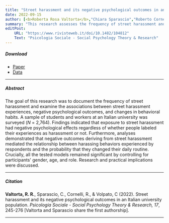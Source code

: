 ```yaml
---
title: "Street harassment and its negative psychological outcomes in an Italian university population" 
date: 2022-09-15
author: [<b>Roberta Rosa Valtorta</b>,"Chiara Sparascio","Roberto Cornelli","Chiara Volpato"]
summary: "This research assesses the frequency of street harassment and explores its links to negative psychological outcomes, such as anxiety and self-objectification."
editPost:
    URL: "https://www.rivisteweb.it/doi/10.1482/104812"
    Text: "Psicologia Sociale - Social Psychology Theory & Research"
---
```


##### Download

<ul>

<li><a href="street-harassment.pdf" target="_blank">Paper</a></li>
<li><a href="https://osf.io/kuzjs/" target="_blank">Data</a></li>

</ul>

------------------------------------------------------------------------

##### Abstract

The goal of this research was to document the frequency of street harassment and examine the associations between street harassment experiences, negative psychological outcomes, and changes in behavioral habits. A sample of students and workers at an Italian university was surveyed (*N* = 2,764). Findings indicated that exposure to street harassment had negative psychological effects regardless of whether people labeled their experiences as harassment or not. Furthermore, analyses demonstrated that negative outcomes deriving from street harassment mediated the relationship between harassing behaviors experienced by respondents and the probability that they changed their daily routine. Crucially, all the tested models remained significant by controlling for participants' gender, age, and role. Research and practical implications were discussed.

------------------------------------------------------------------------

##### Citation

**Valtorta, R. R.**, Sparascio, C., Cornelli, R., & Volpato, C (2022). Street harassment and its negative psychological outcomes in an Italian university population. *Psicologia Sociale - Social Psychology Theory & Research, 17*, 245-276 [Valtorta and Sparascio share the first authorship].

------------------------------------------------------------------------
